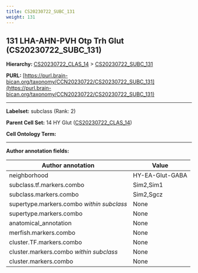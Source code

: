 ```yaml
---
title: CS20230722_SUBC_131
weight: 131
---
```

## 131 LHA-AHN-PVH Otp Trh Glut (CS20230722_SUBC_131)
<b>Hierarchy: </b>
[CS20230722_CLAS_14](../CS20230722_CLAS_14) >
[CS20230722_SUBC_131](../CS20230722_SUBC_131)

**PURL:** [https://purl.brain-bican.org/taxonomy/CCN20230722/CS20230722_SUBC_131](https://purl.brain-bican.org/taxonomy/CCN20230722/CS20230722_SUBC_131)

---


**Labelset:** subclass (Rank: 2)

**Parent Cell Set:** 14 HY Glut ([CS20230722_CLAS_14](../CS20230722_CLAS_14))



**Cell Ontology Term:** 

[MARKER GENES.]: #


---

[TRANSFERRED ANNOTATIONS.]: #


[AUTHOR ANNOTATION FIELDS.]: #


**Author annotation fields:**

| Author annotation | Value |
|-------------------|-------|
|neighborhood|HY-EA-Glut-GABA|
|subclass.tf.markers.combo|Sim2,Sim1|
|subclass.markers.combo|Sim2,Sgcz|
|supertype.markers.combo _within subclass_|None|
|supertype.markers.combo|None|
|anatomical_annotation|None|
|merfish.markers.combo|None|
|cluster.TF.markers.combo|None|
|cluster.markers.combo _within subclass_|None|
|cluster.markers.combo|None|
